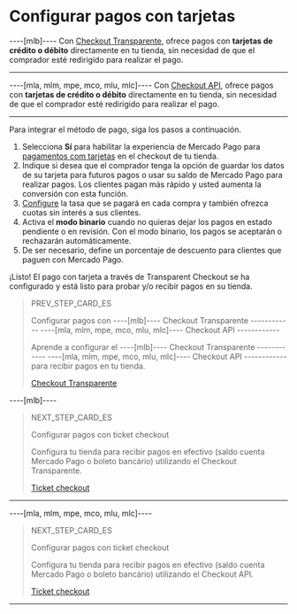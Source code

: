 # Configurar pagos con tarjetas

----[mlb]----
Con [Checkout Transparente](/developers/es/guides/checkout-api/introduction), ofrece pagos con **tarjetas de crédito o débito** directamente en tu tienda, sin necesidad de que el comprador esté redirigido para realizar el pago.

------------

----[mla, mlm, mpe, mco, mlu, mlc]----
Con [Checkout API](/developers/es/guides/checkout-api/introduction), ofrece pagos con **tarjetas de crédito o débito** directamente en tu tienda, sin necesidad de que el comprador esté redirigido para realizar el pago.

------------
 
Para integrar el método de pago, siga los pasos a continuación.

1. Selecciona **Sí** para habilitar la experiencia de Mercado Pago para [pagamentos com tarjetas](/developers/es/guides/additional-content/payment-localization/consult-payment-methods) en el checkout de tu tienda.
2. Indique si desea que el comprador tenga la opción de guardar los datos de su tarjeta para futuros pagos o usar su saldo de Mercado Pago para realizar pagos. Los clientes pagan más rápido y usted aumenta la conversión con esta función.
3. [Configure](https://www.mercadopago.com.br/costs-section#from-section=menu) la tasa que se pagará en cada compra y también ofrezca cuotas sin interés a sus clientes.
4. Activa el **modo binario** cuando no quieras dejar los pagos en estado pendiente o en revisión. Con el modo binario, los pagos se aceptarán o rechazarán automáticamente.
5. De ser necesario, define un porcentaje de descuento para clientes que paguen con Mercado Pago.

¡Listo! El pago con tarjeta a través de Transparent Checkout se ha configurado y está listo para probar y/o recibir pagos en su tienda.

> PREV_STEP_CARD_ES
>
> Configurar pagos con ----[mlb]---- Checkout Transparente ------------ ----[mla, mlm, mpe, mco, mlu, mlc]---- Checkout API ------------
>
> Aprende a configurar el ----[mlb]---- Checkout Transparente ------------ ----[mla, mlm, mpe, mco, mlu, mlc]---- Checkout API ------------ para recibir pagos en tu tienda.
>
> [Checkout Transparente](/developers/es/docs/prestashop/payment-configuration/checkout-api/introduction)

----[mlb]---- 
> NEXT_STEP_CARD_ES
>
> Configurar pagos con ticket checkout
>
> Configura tu tienda para recibir pagos en efectivo (saldo cuenta Mercado Pago o boleto bancário) utilizando el Checkout Transparente.
>
> [Ticket checkout](/developers/es/docs/prestashop/payment-configuration/checkout-api/ticket-checkout)
------------

----[mla, mlm, mpe, mco, mlu, mlc]----
> NEXT_STEP_CARD_ES
>
> Configurar pagos con ticket checkout
>
> Configura tu tienda para recibir pagos en efectivo (saldo cuenta Mercado Pago o boleto bancário) utilizando el Checkout API.
>
> [Ticket checkout](/developers/es/docs/prestashop/payment-configuration/checkout-api/ticket-checkout)
------------